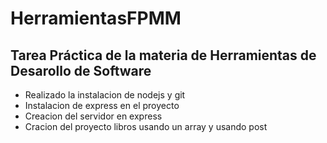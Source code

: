 # HerramientasFPMM

## Tarea Práctica de la materia de Herramientas de Desarollo de Software

- Realizado la instalacion de nodejs y git
- Instalacion de express en el proyecto
- Creacion del servidor en express
- Cracion del proyecto libros usando un array y usando post

